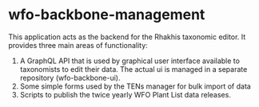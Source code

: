 # wfo-backbone-management

This application acts as the backend for the Rhakhis taxonomic editor. It provides three main areas of functionality:

1. A GraphQL API that is used by graphical user interface available to taxonomists to edit their data. The actual ui is managed in a separate repository (wfo-backbone-ui). 
2. Some simple forms used by the TENs manager for bulk import of data
3. Scripts to publish the twice yearly WFO Plant List data releases.
